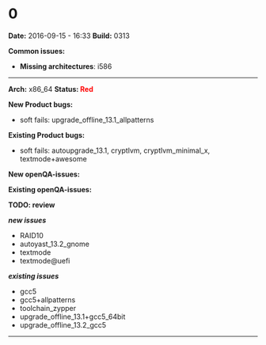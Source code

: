 # 0


**Date:** 2016-09-15 - 16:33
**Build:** 0313

**Common issues:**

 * **Missing architectures**: i586

---

**Arch:** x86_64
**Status: <span style="color: red;">Red</span>**

**New Product bugs:**

* soft fails: upgrade_offline_13.1_allpatterns


**Existing Product bugs:**

* soft fails: autoupgrade_13.1, cryptlvm, cryptlvm_minimal_x, textmode+awesome


**New openQA-issues:**



**Existing openQA-issues:**



**TODO: review**

***new issues***

* RAID10
* autoyast_13.2_gnome
* textmode
* textmode@uefi


***existing issues***

* gcc5
* gcc5+allpatterns
* toolchain_zypper
* upgrade_offline_13.1+gcc5_64bit
* upgrade_offline_13.2_gcc5



---
